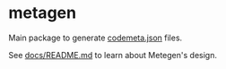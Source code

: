 # metagen

Main package to generate [codemeta.json](https://codemeta.github.io) files.

See [docs/README.md](./docs/README.md) to learn about Metegen's design.
